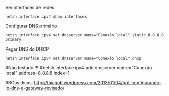 Ver interfaces de redes

    netsh interface ipv4 show interfaces

Configurar DNS primário 

    netsh interface ipv4 set dnsserver name="Conexão local" static 8.8.8.8 primary

Pegar DNS do DHCP
 
    netsh interface ipv4 set dnsserver name="Conexão local" dhcp


#Não testado !!!
#netsh interface ipv4 add dnsserver name="Conexão local" address=8.8.8.8 index=1

#BOas dicas:
http://thiagoti.wordpress.com/2013/01/04/bat-configurando-ip-dns-e-gateway-revisado/
